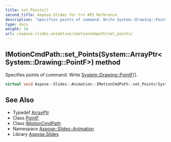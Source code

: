 ```yaml
---
title: set_Points()
second_title: Aspose.Slides for C++ API Reference
description: "Specifies points of command. Write System::Drawing::PointF[]."
type: docs
weight: 14
url: /aspose.slides.animation/imotioncmdpath/set_points/
---
```

## IMotionCmdPath::set_Points(System::ArrayPtr\<System::Drawing::PointF\>) method


Specifies points of command. Write [System::Drawing::PointF](../../../system.drawing/pointf/)[].

```cpp
virtual void Aspose::Slides::Animation::IMotionCmdPath::set_Points(System::ArrayPtr<System::Drawing::PointF> value)=0
```

## See Also

* Typedef [ArrayPtr](../../../system/arrayptr/)
* Class [PointF](../../../system.drawing/pointf/)
* Class [IMotionCmdPath](../)
* Namespace [Aspose::Slides::Animation](../../)
* Library [Aspose.Slides](../../../)